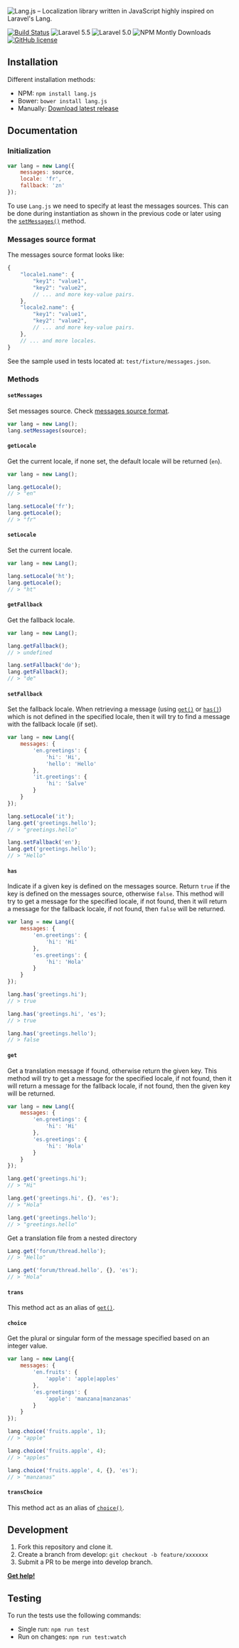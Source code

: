 ![Lang.js – Localization library written in JavaScript highly inspired on Laravel's Lang.](banner.png)

[![Build Status](https://travis-ci.org/rmariuzzo/Lang.js.svg)](https://travis-ci.org/rmariuzzo/Lang.js)
![Laravel 5.5](https://img.shields.io/badge/Laravel-5.5-f4645f.svg)
![Laravel 5.0](https://img.shields.io/badge/Laravel-5.0-f4645f.svg)
![NPM Montly Downloads](https://img.shields.io/npm/dm/lang.js.svg)
[![GitHub license](https://img.shields.io/badge/license-MIT-blue.svg)](https://raw.githubusercontent.com/rmariuzzo/Lang.js/master/LICENSE)

## Installation

Different installation methods:

 - NPM: `npm install lang.js`
 - Bower: `bower install lang.js`
 - Manually: [Download latest release](https://github.com/rmariuzzo/Lang.js/releases/latest)

## Documentation

### Initialization

```js
var lang = new Lang({
    messages: source,
    locale: 'fr',
    fallback: 'zn'
});
```

To use `Lang.js` we need to specify at least the messages sources. This can be done during instantiation as shown in the previous code or later using the [`setMessages()`](#setmessages) method.

### Messages source format

The messages source format looks like:

```js
{
    "locale1.name": {
        "key1": "value1",
        "key2": "value2",
        // ... and more key-value pairs.
    },
    "locale2.name": {
        "key1": "value1",
        "key2": "value2",
        // ... and more key-value pairs.
    },
    // ... and more locales.
}
```

See the sample used in tests located at: `test/fixture/messages.json`.

### Methods

#### `setMessages`

Set messages source. Check [messages source format](#messages-source-format).

```js
var lang = new Lang();
lang.setMessages(source);
```

#### `getLocale`

Get the current locale, if none set, the default locale will be returned (`en`).

```js
var lang = new Lang();

lang.getLocale();
// > "en"

lang.setLocale('fr');
lang.getLocale();
// > "fr"
```

#### `setLocale`

Set the current locale.

```js
var lang = new Lang();

lang.setLocale('ht');
lang.getLocale();
// > "ht"
```

#### `getFallback`

Get the fallback locale.

```js
var lang = new Lang();

lang.getFallback();
// > undefined

lang.setFallback('de');
lang.getFallback();
// > "de"
```

#### `setFallback`

Set the fallback locale. When retrieving a message (using [`get()`](#get) or [`has()`](#has)) which is not defined in the specified locale, then it will try to find a message with the fallback locale (if set).

```js
var lang = new Lang({
    messages: {
        'en.greetings': {
            'hi': 'Hi',
            'hello': 'Hello'
        },
        'it.greetings': {
            'hi': 'Salve'
        }
    }
});

lang.setLocale('it');
lang.get('greetings.hello');
// > "greetings.hello"

lang.setFallback('en');
lang.get('greetings.hello');
// > "Hello"
```

#### `has`

Indicate if a given key is defined on the messages source. Return `true` if the key is defined on the messages source, otherwise `false`. This method will try to get a message for the specified locale, if not found, then it will return a message for the fallback locale, if not found, then `false` will be returned.

```js
var lang = new Lang({
    messages: {
        'en.greetings': {
            'hi': 'Hi'
        },
        'es.greetings': {
            'hi': 'Hola'
        }
    }
});

lang.has('greetings.hi');
// > true

lang.has('greetings.hi', 'es');
// > true

lang.has('greetings.hello');
// > false
```

#### `get`

Get a translation message if found, otherwise return the given key. This method will try to get a message for the specified locale, if not found, then it will return a message for the fallback locale, if not found, then the given key will be returned.

```js
var lang = new Lang({
    messages: {
        'en.greetings': {
            'hi': 'Hi'
        },
        'es.greetings': {
            'hi': 'Hola'
        }
    }
});

lang.get('greetings.hi');
// > "Hi"

lang.get('greetings.hi', {}, 'es');
// > "Hola"

lang.get('greetings.hello');
// > "greetings.hello"
```

Get a translation file from a nested directory

```js
Lang.get('forum/thread.hello');
// > "Hello"

Lang.get('forum/thread.hello', {}, 'es');
// > "Hola"
```

#### `trans`

This method act as an alias of [`get()`](#get).

#### `choice`

Get the plural or singular form of the message specified based on an integer value.

```js
var lang = new Lang({
    messages: {
        'en.fruits': {
            'apple': 'apple|apples'
        },
        'es.greetings': {
            'apple': 'manzana|manzanas'
        }
    }
});

lang.choice('fruits.apple', 1);
// > "apple"

lang.choice('fruits.apple', 4);
// > "apples"

lang.choice('fruits.apple', 4, {}, 'es');
// > "manzanas"
```

#### `transChoice`

This method act as an alias of [`choice()`](#choice).


## Development

 1. Fork this repository and clone it.
 2. Create a branch from develop: `git checkout -b feature/xxxxxxx`
 3. Submit a PR to be merge into develop branch.

**[Get help!](https://gitter.im/rmariuzzo/Lang.js)**

## Testing

To run the tests use the following commands:

 - Single run: `npm run test`
 - Run on changes: `npm run test:watch`
